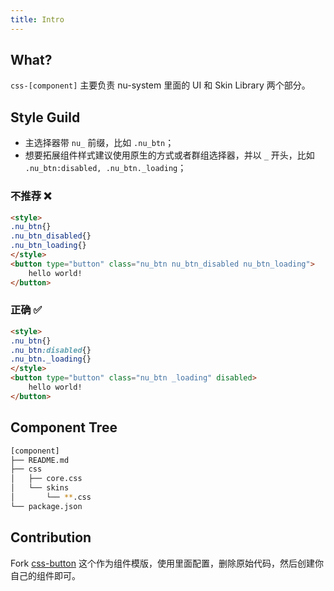 ```yaml
---
title: Intro
---
```


## What?

`css-[component]` 主要负责 nu-system 里面的 UI 和 Skin Library 两个部分。

## Style Guild

- 主选择器带 `nu_` 前缀，比如 `.nu_btn`；
- 想要拓展组件样式建议使用原生的方式或者群组选择器，并以 `_` 开头，比如 `.nu_btn:disabled, .nu_btn._loading`；

### 不推荐 ❌
```HTML
<style>
.nu_btn{}
.nu_btn_disabled{}
.nu_btn_loading{}
</style>
<button type="button" class="nu_btn nu_btn_disabled nu_btn_loading">
    hello world!
</button>
```

### 正确 ✅
```HTML
<style>
.nu_btn{}
.nu_btn:disabled{}
.nu_btn._loading{}
</style>
<button type="button" class="nu_btn _loading" disabled>
    hello world!
</button>
```


## Component Tree

```bash
[component]
├── README.md          
├── css                
│   ├── core.css       
│   └── skins          
│       └── **.css
└── package.json       
```

## Contribution

Fork [css-button](https://github.com/nu-system/css-button) 这个作为组件模版，使用里面配置，删除原始代码，然后创建你自己的组件即可。
